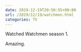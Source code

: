 ```yaml
---
date: 2019-12-19T20:50:55+00:00
url: /2019/12/19/watchmen.html
categories: TV
---
```

Watched Watchmen season 1.

Amazing.


